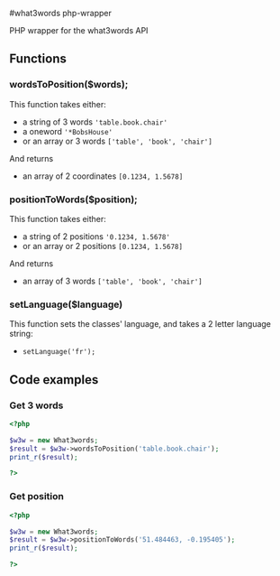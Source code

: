 #what3words php-wrapper

PHP wrapper for the what3words API

## Functions

### wordsToPosition($words);
This function takes either:
- a string of 3 words `'table.book.chair'`
- a oneword `'*BobsHouse'`
- or an array or 3 words `['table', 'book', 'chair']`

And returns
- an array of 2 coordinates `[0.1234, 1.5678]`

### positionToWords($position);
This function takes either:
- a string of 2 positions `'0.1234, 1.5678'`
- or an array or 2 positions `[0.1234, 1.5678]`

And returns
- an array of 3 words `['table', 'book', 'chair']`

### setLanguage($language)
This function sets the classes' language, and takes a 2 letter language string:
- `setLanguage('fr');`

## Code examples

### Get 3 words

```php
<?php

$w3w = new What3words;
$result = $w3w->wordsToPosition('table.book.chair');
print_r($result);

?>
```

### Get position

```php
<?php

$w3w = new What3words;
$result = $w3w->positionToWords('51.484463, -0.195405');
print_r($result);

?>
```

